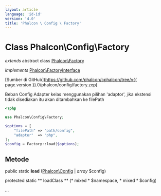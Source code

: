 ```yaml
---
layout: article
language: 'id-id'
version: '4.0'
title: 'Phalcon \ Config \ Factory'
---
```

# Class **Phalcon\Config\Factory**

*extends* abstract class [Phalcon\Factory](Phalcon_Factory)

*implements* [Phalcon\FactoryInterface](Phalcon_FactoryInterface)

[Sumber di GitHub](https://github.com/phalcon/cphalcon/tree/v{{ page.version }}.0/phalcon/config/factory.zep)

Beban Config Adapter kelas menggunakan pilihan 'adaptor', jika ekstensi tidak disediakan itu akan ditambahkan ke filePath

```php
<?php

use Phalcon\Config\Factory;

$options = [
    "filePath" => "path/config",
    "adapter"  => "php",
];
$config = Factory::load($options);

```

## Metode

public static **load** ([Phalcon\Config](Phalcon_Config) | *array* $config)

protected static ** loadClass ** (* mixed * $namespace, * mixed * $config)

...